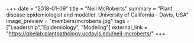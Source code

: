 +++
date = "2018-01-09"
title = "Neil McRoberts"
summary = "Plant disease epidemiologist and modeller. University of California - Davis, USA"
image_preview = "members/mcroberts.jpg"
tags = ["Leadership","Epidemiology", "Modeling"]
external_link = "https://qbelab.plantpathology.ucdavis.edu/neil-mcroberts/"
+++

